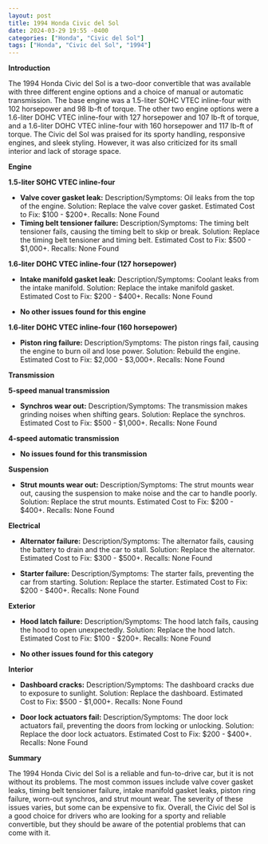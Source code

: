 ```yaml
---
layout: post
title: 1994 Honda Civic del Sol
date: 2024-03-29 19:55 -0400
categories: ["Honda", "Civic del Sol"]
tags: ["Honda", "Civic del Sol", "1994"]
---
```

**Introduction**

The 1994 Honda Civic del Sol is a two-door convertible that was available with three different engine options and a choice of manual or automatic transmission. The base engine was a 1.5-liter SOHC VTEC inline-four with 102 horsepower and 98 lb-ft of torque. The other two engine options were a 1.6-liter DOHC VTEC inline-four with 127 horsepower and 107 lb-ft of torque, and a 1.6-liter DOHC VTEC inline-four with 160 horsepower and 117 lb-ft of torque. The Civic del Sol was praised for its sporty handling, responsive engines, and sleek styling. However, it was also criticized for its small interior and lack of storage space.

**Engine**

**1.5-liter SOHC VTEC inline-four**
- **Valve cover gasket leak:** Description/Symptoms: Oil leaks from the top of the engine. Solution: Replace the valve cover gasket. Estimated Cost to Fix: $100 - $200+. Recalls: None Found
- **Timing belt tensioner failure:** Description/Symptoms: The timing belt tensioner fails, causing the timing belt to skip or break. Solution: Replace the timing belt tensioner and timing belt. Estimated Cost to Fix: $500 - $1,000+. Recalls: None Found

**1.6-liter DOHC VTEC inline-four (127 horsepower)**
- **Intake manifold gasket leak:** Description/Symptoms: Coolant leaks from the intake manifold. Solution: Replace the intake manifold gasket. Estimated Cost to Fix: $200 - $400+. Recalls: None Found

- **No other issues found for this engine**

**1.6-liter DOHC VTEC inline-four (160 horsepower)**
- **Piston ring failure:** Description/Symptoms: The piston rings fail, causing the engine to burn oil and lose power. Solution: Rebuild the engine. Estimated Cost to Fix: $2,000 - $3,000+. Recalls: None Found

**Transmission**

**5-speed manual transmission**
- **Synchros wear out:** Description/Symptoms: The transmission makes grinding noises when shifting gears. Solution: Replace the synchros. Estimated Cost to Fix: $500 - $1,000+. Recalls: None Found

**4-speed automatic transmission**
- **No issues found for this transmission**

**Suspension**

- **Strut mounts wear out:** Description/Symptoms: The strut mounts wear out, causing the suspension to make noise and the car to handle poorly. Solution: Replace the strut mounts. Estimated Cost to Fix: $200 - $400+. Recalls: None Found

**Electrical**

- **Alternator failure:** Description/Symptoms: The alternator fails, causing the battery to drain and the car to stall. Solution: Replace the alternator. Estimated Cost to Fix: $300 - $500+. Recalls: None Found

- **Starter failure:** Description/Symptoms: The starter fails, preventing the car from starting. Solution: Replace the starter. Estimated Cost to Fix: $200 - $400+. Recalls: None Found

**Exterior**

- **Hood latch failure:** Description/Symptoms: The hood latch fails, causing the hood to open unexpectedly. Solution: Replace the hood latch. Estimated Cost to Fix: $100 - $200+. Recalls: None Found

- **No other issues found for this category**

**Interior**

- **Dashboard cracks:** Description/Symptoms: The dashboard cracks due to exposure to sunlight. Solution: Replace the dashboard. Estimated Cost to Fix: $500 - $1,000+. Recalls: None Found

- **Door lock actuators fail:** Description/Symptoms: The door lock actuators fail, preventing the doors from locking or unlocking. Solution: Replace the door lock actuators. Estimated Cost to Fix: $200 - $400+. Recalls: None Found

**Summary**

The 1994 Honda Civic del Sol is a reliable and fun-to-drive car, but it is not without its problems. The most common issues include valve cover gasket leaks, timing belt tensioner failure, intake manifold gasket leaks, piston ring failure, worn-out synchros, and strut mount wear. The severity of these issues varies, but some can be expensive to fix. Overall, the Civic del Sol is a good choice for drivers who are looking for a sporty and reliable convertible, but they should be aware of the potential problems that can come with it.
